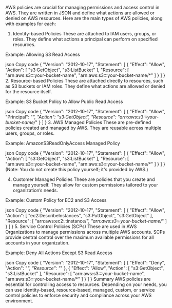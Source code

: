 AWS policies are crucial for managing permissions and access control in AWS. They are written in JSON and define what actions are allowed or denied on AWS resources.
Here are the main types of AWS policies, along with examples for each:

1. Identity-based Policies
These are attached to IAM users, groups, or roles. They define what actions a principal can perform on specified resources.

Example: Allowing S3 Read Access

json
Copy code
{
    "Version": "2012-10-17",
    "Statement": [
        {
            "Effect": "Allow",
            "Action": [
                "s3:GetObject",
                "s3:ListBucket"
            ],
            "Resource": [
                "arn:aws:s3:::your-bucket-name",
                "arn:aws:s3:::your-bucket-name/*"
            ]
        }
    ]
}
2. Resource-based Policies
These are attached directly to resources, such as S3 buckets or IAM roles. They define what actions are allowed or denied for the resource itself.

Example: S3 Bucket Policy to Allow Public Read Access

json
Copy code
{
    "Version": "2012-10-17",
    "Statement": [
        {
            "Effect": "Allow",
            "Principal": "*",
            "Action": "s3:GetObject",
            "Resource": "arn:aws:s3:::your-bucket-name/*"
        }
    ]
}
3. AWS Managed Policies
These are pre-defined policies created and managed by AWS. They are reusable across multiple users, groups, or roles.

Example: AmazonS3ReadOnlyAccess Managed Policy

json
Copy code
{
    "Version": "2012-10-17",
    "Statement": [
        {
            "Effect": "Allow",
            "Action": [
                "s3:GetObject",
                "s3:ListBucket"
            ],
            "Resource": [
                "arn:aws:s3:::your-bucket-name",
                "arn:aws:s3:::your-bucket-name/*"
            ]
        }
    ]
}
(Note: You do not create this policy yourself; it's provided by AWS.)

4. Customer Managed Policies
These are policies that you create and manage yourself. They allow for custom permissions tailored to your organization’s needs.

Example: Custom Policy for EC2 and S3 Access

json
Copy code
{
    "Version": "2012-10-17",
    "Statement": [
        {
            "Effect": "Allow",
            "Action": [
                "ec2:DescribeInstances",
                "s3:PutObject",
                "s3:GetObject"
            ],
            "Resource": [
                "arn:aws:ec2:*:*:instance/*",
                "arn:aws:s3:::your-bucket-name/*"
            ]
        }
    ]
}
5. Service Control Policies (SCPs)
These are used in AWS Organizations to manage permissions across multiple AWS accounts. SCPs provide central control over the maximum available 
permissions for all accounts in your organization.

Example: Deny All Actions Except S3 Read Access

json
Copy code
{
    "Version": "2012-10-17",
    "Statement": [
        {
            "Effect": "Deny",
            "Action": "*",
            "Resource": "*"
        },
        {
            "Effect": "Allow",
            "Action": [
                "s3:GetObject",
                "s3:ListBucket"
            ],
            "Resource": [
                "arn:aws:s3:::your-bucket-name",
                "arn:aws:s3:::your-bucket-name/*"
            ]
        }
    ]
}
Summary
AWS policies are essential for controlling access to resources. Depending on your needs, you can use identity-based, resource-based, managed, custom, or 
service control policies to enforce security and compliance across your AWS environment.



